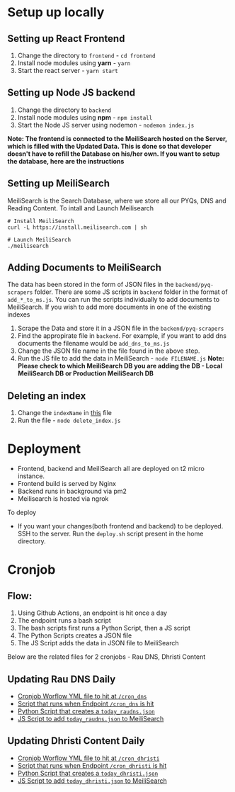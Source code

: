 # Setup up locally
## Setting up React Frontend
1. Change the directory to `frontend` - `cd frontend`
2. Install node modules using **yarn** - `yarn`
3. Start the react server - `yarn start`

## Setting up Node JS backend
1. Change the directory to `backend`
2. Install node modules using **npm** - `npm install`
3. Start the Node JS server using nodemon - `nodemon index.js`



**Note: The frontend is connected to the MeiliSearch hosted on the Server, which is filled with the Updated Data. This is done so that developer doesn't have to refill the Database on his/her own. If you want to setup the database, here are the instructions**

## Setting up MeiliSearch
MeiliSearch is the Search Database, where we store all our PYQs, DNS and Reading Content. To intall and Launch Meilisearch
```
# Install MeiliSearch
curl -L https://install.meilisearch.com | sh

# Launch MeiliSearch
./meilisearch
```

## Adding Documents to MeiliSearch
The data has been stored in the form of JSON files in the `backend/pyq-scrapers` folder. There are some JS scripts in `backend` folder in the format of `add_*_to_ms.js`. You can run the scripts individually to add documents to MeiliSearch. If you wish to add more documents in one of the existing indexes
1. Scrape the Data and store it in a JSON file in the `backend/pyq-scrapers`
2. Find the appropirate file in `backend`. For example, if you want to add dns documents the filename would be `add_dns_to_ms.js`
3. Change the JSON file name in the file found in the above step.
4. Run the JS file to add the data in MeiliSearch - `node FILENAME.js`
**Note: Please check to which MeiliSearch DB you are adding the DB - Local MeiliSearch DB or Production MeiliSearch DB**

## Deleting an index
1. Change the `indexName` in [this](https://github.com/Neera-AI/project-ias/blob/master/backend/delete_index.js) file
2. Run the file - `node delete_index.js`


# Deployment
- Frontend, backend and MeiliSearch all are deployed on t2 micro instance.
- Frontend build is served by Nginx
- Backend runs in background via pm2
- Meilisearch is hosted via ngrok

To deploy
- If you want your changes(both frontend and backend) to be deployed. SSH to the server. Run the `deploy.sh` script present in the home directory.

# Cronjob

## Flow:
1. Using Github Actions, an endpoint is hit once a day
2. The endpoint runs a bash script
3. The bash scripts first runs a Python Script, then a JS script
4. The Python Scripts creates a JSON file
5. The JS Script adds the data in JSON file to MeiliSearch

Below are the related files for 2 cronjobs - Rau DNS, Dhristi Content

## Updating Rau DNS Daily
- [Cronjob Worflow YML file to hit at `/cron_dns`](https://github.com/Neera-AI/project-ias/blob/master/.github/workflows/raudns.yml)
- [Script that runs when Endpoint `/cron_dns` is hit](https://github.com/Neera-AI/project-ias/blob/master/backend/add_today_dns.sh)
- [Python Script that creates a `today_raudns.json`](https://github.com/Neera-AI/project-ias/blob/master/backend/pyq_scrapers/scrape_today_rau.py)
- [JS Script to add `today_raudns.json` to MeiliSearch](https://github.com/Neera-AI/project-ias/blob/master/backend/add_today_dns.js)

## Updating Dhristi Content Daily
- [Cronjob Worflow YML file to hit at `/cron_dhristi`](https://github.com/Neera-AI/project-ias/blob/master/.github/workflows/dhristi.yml)
- [Script that runs when Endpoint `/cron_dhristi` is hit](https://github.com/Neera-AI/project-ias/blob/master/backend/add_today_dhristi.sh)
- [Python Script that creates a `today_dhristi.json`](https://github.com/Neera-AI/project-ias/blob/master/backend/pyq_scrapers/scrape_today_dhristi.py)
- [JS Script to add `today_dhristi.json` to MeiliSearch](https://github.com/Neera-AI/project-ias/blob/master/backend/add_today_dhristi.js)
